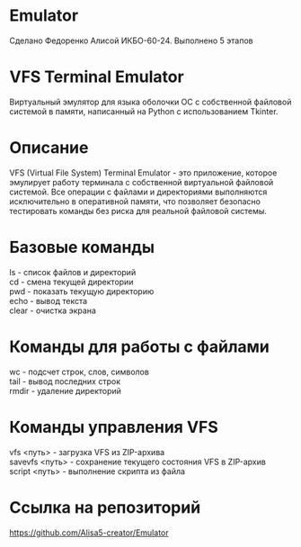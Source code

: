 # Emulator
Сделано Федоренко Алисой ИКБО-60-24. Выполнено 5 этапов
# VFS Terminal Emulator
Виртуальный эмулятор для языка оболочки ОС с собственной файловой системой в памяти, написанный на Python с использованием Tkinter.

# Описание
VFS (Virtual File System) Terminal Emulator - это приложение, которое эмулирует работу терминала с собственной виртуальной файловой системой. Все операции с файлами и директориями выполняются исключительно в оперативной памяти, что позволяет безопасно тестировать команды без риска для реальной файловой системы.

# Базовые команды
ls - список файлов и директорий  
cd - смена текущей директории  
pwd - показать текущую директорию  
echo - вывод текста  
clear - очистка экрана  
# Команды для работы с файлами
wc - подсчет строк, слов, символов  
tail - вывод последних строк  
rmdir - удаление директорий  
# Команды управления VFS
vfs <путь> - загрузка VFS из ZIP-архива  
savevfs <путь> - сохранение текущего состояния VFS в ZIP-архив  
script <путь> - выполнение скрипта из файла  
# Ссылка на репозиторий
https://github.com/Alisa5-creator/Emulator
